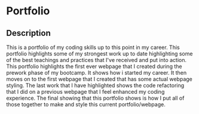 # Portfolio

## Description
This is a portfolio of my coding skills up to this point in my career. This portfolio highlights some of my strongest work up to date highlighting some of the best teachings and practices that I've received and put into action. This portfolio highlights the first ever webpage that I created during the prework phase of my bootcamp. It shows how i started my career. It then moves on to the first webpage that I created that has some actual webpage styling. The last work that I have highlighted shows the code refactoring that I did on a previous webpage that I feel enhanced my coding experience. The final showing that this portfolio shows is how I put all of those together to make and style this current portfolio/webpage.


